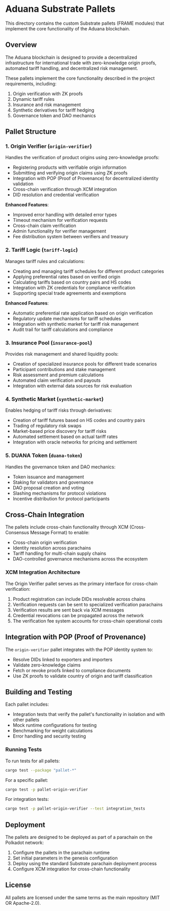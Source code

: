 # Aduana Substrate Pallets

This directory contains the custom Substrate pallets (FRAME modules) that implement the core functionality of the Aduana blockchain.

## Overview

The Aduana blockchain is designed to provide a decentralized infrastructure for international trade with zero-knowledge origin proofs, automated tariff handling, and decentralized risk management.

These pallets implement the core functionality described in the project requirements, including:

1. Origin verification with ZK proofs
2. Dynamic tariff rules
3. Insurance and risk management
4. Synthetic derivatives for tariff hedging
5. Governance token and DAO mechanics

## Pallet Structure

### 1. Origin Verifier (`origin-verifier`)

Handles the verification of product origins using zero-knowledge proofs:

- Registering products with verifiable origin information
- Submitting and verifying origin claims using ZK proofs
- Integration with POP (Proof of Provenance) for decentralized identity validation
- Cross-chain verification through XCM integration
- DID resolution and credential verification

**Enhanced Features**:
- Improved error handling with detailed error types
- Timeout mechanism for verification requests
- Cross-chain claim verification
- Admin functionality for verifier management
- Fee distribution system between verifiers and treasury

### 2. Tariff Logic (`tariff-logic`)

Manages tariff rules and calculations:

- Creating and managing tariff schedules for different product categories
- Applying preferential rates based on verified origin
- Calculating tariffs based on country pairs and HS codes
- Integration with ZK credentials for compliance verification
- Supporting special trade agreements and exemptions

**Enhanced Features**:
- Automatic preferential rate application based on origin verification
- Regulatory update mechanisms for tariff schedules
- Integration with synthetic market for tariff risk management
- Audit trail for tariff calculations and compliance

### 3. Insurance Pool (`insurance-pool`)

Provides risk management and shared liquidity pools:

- Creation of specialized insurance pools for different trade scenarios
- Participant contributions and stake management
- Risk assessment and premium calculations
- Automated claim verification and payouts
- Integration with external data sources for risk evaluation

### 4. Synthetic Market (`synthetic-market`)

Enables hedging of tariff risks through derivatives:

- Creation of tariff futures based on HS codes and country pairs
- Trading of regulatory risk swaps
- Market-based price discovery for tariff risks
- Automated settlement based on actual tariff rates
- Integration with oracle networks for pricing and settlement

### 5. DUANA Token (`duana-token`)

Handles the governance token and DAO mechanics:

- Token issuance and management
- Staking for validators and governance
- DAO proposal creation and voting
- Slashing mechanisms for protocol violations
- Incentive distribution for protocol participants

## Cross-Chain Integration

The pallets include cross-chain functionality through XCM (Cross-Consensus Message Format) to enable:

- Cross-chain origin verification
- Identity resolution across parachains
- Tariff handling for multi-chain supply chains
- DAO-controlled governance mechanisms across the ecosystem

### XCM Integration Architecture

The Origin Verifier pallet serves as the primary interface for cross-chain verification:

1. Product registration can include DIDs resolvable across chains
2. Verification requests can be sent to specialized verification parachains
3. Verification results are sent back via XCM messages
4. Credential revocations can be propagated across the network
5. The verification fee system accounts for cross-chain operational costs

## Integration with POP (Proof of Provenance)

The `origin-verifier` pallet integrates with the POP identity system to:

- Resolve DIDs linked to exporters and importers
- Validate zero-knowledge claims
- Fetch or revoke proofs linked to compliance documents
- Use ZK proofs to validate country of origin and tariff classification

## Building and Testing

Each pallet includes:

- Integration tests that verify the pallet's functionality in isolation and with other pallets
- Mock runtime configurations for testing
- Benchmarking for weight calculations
- Error handling and security testing

### Running Tests

To run tests for all pallets:

```bash
cargo test --package "pallet-*"
```

For a specific pallet:

```bash
cargo test -p pallet-origin-verifier
```

For integration tests:

```bash
cargo test -p pallet-origin-verifier --test integration_tests
```

## Deployment

The pallets are designed to be deployed as part of a parachain on the Polkadot network:

1. Configure the pallets in the parachain runtime
2. Set initial parameters in the genesis configuration
3. Deploy using the standard Substrate parachain deployment process
4. Configure XCM integration for cross-chain functionality

## License

All pallets are licensed under the same terms as the main repository (MIT OR Apache-2.0). 